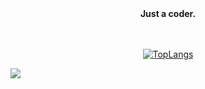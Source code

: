 <div align="center">
<b>Just a coder.</b>


<br><br/>
[![TopLangs](https://github-readme-stats.vercel.app/api/top-langs/?username=BesideWithYou&layout=compact)](https://github.com/anuraghazra/github-readme-stats)
</div>

![](https://hit.yhype.me/github/profile?user_id=57290456)
